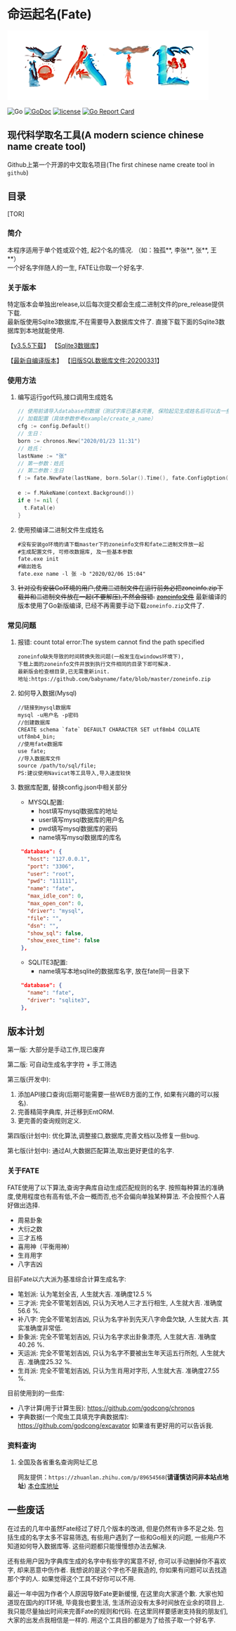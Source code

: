 # 命运起名(Fate)

![FATE](docs/fate.png)

![Go](https://github.com/babyname/fate/workflows/Go/badge.svg)
[![GoDoc](https://godoc.org/github.com/babyname/fate?status.svg)](http://godoc.org/github.com/babyname/fate)
[![license](https://img.shields.io/github/license/babyname/fate.svg)](https://github.com/babyname/fate/blob/master/LICENSE)
[![Go Report Card](https://goreportcard.com/badge/github.com/babyname/fate)](https://goreportcard.com/report/github.com/babyname/fate)

## 现代科学取名工具(A modern science chinese name create tool)

Github上第一个开源的中文取名项目(The first chinese name create tool in `github`)

## 目录

[TOR]

### 简介

本程序适用于单个姓或双个姓, 起2个名的情况. （如：独孤**, 李张**, 张**, 王**）  
一个好名字伴随人的一生, FATE让你取一个好名字.

### 关于版本

特定版本会单独出release,以后每次提交都会生成二进制文件的pre_release提供下载.  
最新版使用Sqlite3数据库,不在需要导入数据库文件了. 直接下载下面的Sqlite3数据库到本地就能使用.

【[v3.5.5下载](https://github.com/babyname/fate/releases/tag/v3.5.5)】
【[Sqlite3数据库](https://github.com/babyname/fate/releases/download/v3.5.4/fate_sqlite3_database.zip)】

【[最新自编译版本](https://github.com/babyname/fate/releases/tag/auto_build)】
【[旧版SQL数据库文件:20200331](https://github.com/babyname/fate/releases/download/v3.5.1/fate_db_200331.7z)】

### 使用方法

1. 编写运行go代码,接口调用生成姓名

    ```go
    // 使用前请导入database的数据（测试字库已基本完善, 保险起见生成姓名后可以去一些测名网站验证下）
    // 加载配置（具体参数参考example/create_a_name）
    cfg := config.Default()
    // 生日：
    born := chronos.New("2020/01/23 11:31")
    // 姓氏：
    lastName := "张"
    // 第一参数：姓氏
    // 第二参数：生日 
    f := fate.NewFate(lastName, born.Solar().Time(), fate.ConfigOption(cfg))
    
    e := f.MakeName(context.Background())
    if e != nil {
      t.Fatal(e)
    }

    ```

2. 使用预编译二进制文件生成姓名

    ```shell
    #没有安装go环境的请下载master下的zoneinfo文件和fate二进制文件放一起
    #生成配置文件, 可修改数据库, 及一些基本参数
    fate.exe init
    #输出姓名
    fate.exe name -l 张 -b "2020/02/06 15:04"
    ```

3. ~~针对没有安装Go环境的用户,使用二进制文件在运行前务必把zoneinfo.zip下载并和二进制文件放在一起(不要解压),不然会报错.~~
   ~~[zoneinfo文件](https://github.com/babyname/fate/blob/master/zoneinfo.zip)~~
   最新编译的版本使用了Go新版编译, 已经不再需要手动下载`zoneinfo.zip`文件了.

### 常见问题

1. 报错: count total error:The system cannot find the path specified

    ```docs
    zoneinfo缺失导致的时间转换失败问题(一般发生在windows环境下),
    下载上面的zoneinfo文件并放到执行文件相同的目录下即可解决.
    最新版会检查根目录,已无需重新init.
    地址:https://github.com/babyname/fate/blob/master/zoneinfo.zip
    ```

2. 如何导入数据(Mysql)

    ```docs
    //链接到mysql数据库
    mysql -u用户名 -p密码
    //创建数据库
    CREATE schema `fate` DEFAULT CHARACTER SET utf8mb4 COLLATE utf8mb4_bin;
    //使用fate数据库
    use fate;
    //导入数据库文件
    source /path/to/sql/file;
    PS:建议使用Navicat等工具导入,导入速度较快
    ```

3. 数据库配置, 替换config.json中相关部分
    - MYSQL配置:
        - host填写mysql数据库的地址
        - user填写mysql数据库的用户名
        - pwd填写mysql数据库的密码
        - name填写mysql数据库的库名

   ```json
    "database": {
      "host": "127.0.0.1",
      "port": "3306",
      "user": "root",
      "pwd": "111111",
      "name": "fate",
      "max_idle_con": 0,
      "max_open_con": 0,
      "driver": "mysql",
      "file": "",
      "dsn": "",
      "show_sql": false,
      "show_exec_time": false
    },   
   ```

    - SQLITE3配置:
        - name填写本地sqlite的数据库名字, 放在fate同一目录下

   ```json
    "database": {
      "name": "fate",
      "driver": "sqlite3",
    },
   ```

## 版本计划

第一版:
大部分是手动工作,现已废弃

第二版:
可自动生成名字字符 + 手工筛选

第三版(开发中):

1. 添加API接口查询(后期可能需要一些WEB方面的工作, 如果有兴趣的可以报名).
2. 完善精简字典库, 并迁移到EntORM.
3. 更完善的查询规则定义.

第四版(计划中):
优化算法,调整接口,数据库,完善文档以及修复一些bug.

第七版(计划中):
通过AI,大数据匹配算法,取出更好更佳的名字.

### 关于FATE

FATE使用了以下算法,查询字典库自动生成匹配规则的名字.
按照每种算法的准确度,使用程度也有高有低,不会一概而否,也不会偏向单独某种算法.
不会按照个人喜好做出选择.

- 周易卦象
- 大衍之数
- 三才五格
- 喜用神（平衡用神）
- 生肖用字
- 八字吉凶

目前Fate以六大派为基准综合计算生成名字:

- 笔划派: 认为笔划全吉, 人生就大吉. 准确度12.5 %
- 三才派: 完全不管笔划吉凶, 只认为天地人三才五行相生, 人生就大吉. 准确度56.6 %.
- 补八字: 完全不管笔划吉凶, 只认为名字补到先天八字命盘欠缺, 人生就大吉. 其实准确度非常低.
- 卦象派: 完全不管笔划吉凶, 只认为名字求出卦象漂亮, 人生就大吉. 准确度40.26 %.
- 天运派: 完全不管笔划吉凶, 只认为名字不要被出生年天运五行所剋, 人生就大吉. 准确度25.32 %.
- 生肖派: 完全不管笔划吉凶, 只认为生肖用对字形, 人生就大吉. 准确度27.55 %.

目前使用到的一些库:

- 八字计算(用于计算生辰): <https://github.com/godcong/chronos>
- 字典数据(一个爬虫工具填充字典数据库): <https://github.com/godcong/excavator>
  如果谁有更好用的可以告诉我.

### 资料查询

1. 全国及各省重名查询网址汇总

   网友提供：`https://zhuanlan.zhihu.com/p/89654568`(**请谨慎访问非本站点地址**)
   [本仓库地址](./docs/chinese_name_query.md)

## 一些废话

在过去的几年中虽然Fate经过了好几个版本的改进, 但是仍然有许多不足之处.
包括生成的名字太多不容易筛选,
有些用户遇到了一些和Go相关的问题,
一些用户不知道如何导入数据库等.
这些问题都只能慢慢想办法去解决.

还有些用户因为字典库生成的名字中有些字的寓意不好, 你可以手动删掉你不喜欢字, 却来恶意中伤作者.
我想说的是这个字也不是我造的, 你如果有问题可以去找造那个字的人.
如果觉得这个工具不好你可以不用.

最近一年中因为作者个人原因导致Fate更新缓慢, 在这里向大家道个歉.
大家也知道现在国内的IT环境, 毕竟我也要生活, 生活所迫没有太多时间放在业余的项目上.
我只能尽量抽出时间来完善Fate的规则和代码.
在这里同样要感谢支持我的朋友们, 大家的出发点我相信是一样的.
用这个工具目的都是为了给孩子取一个好名字.